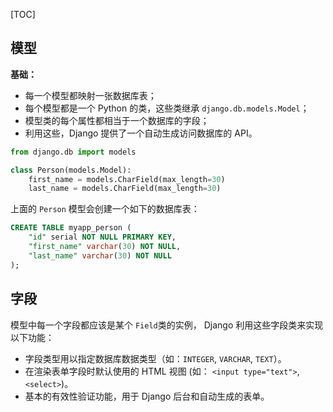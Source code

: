 [TOC]



## 模型

**基础：**

- 每一个模型都映射一张数据库表；
- 每个模型都是一个 Python 的类，这些类继承 `django.db.models.Model`；
- 模型类的每个属性都相当于一个数据库的字段；
- 利用这些，Django 提供了一个自动生成访问数据库的 API。

```python
from django.db import models

class Person(models.Model):
    first_name = models.CharField(max_length=30)
    last_name = models.CharField(max_length=30)
```

上面的 `Person` 模型会创建一个如下的数据库表：

```sql
CREATE TABLE myapp_person (
    "id" serial NOT NULL PRIMARY KEY,
    "first_name" varchar(30) NOT NULL,
    "last_name" varchar(30) NOT NULL
);
```





## 字段

模型中每一个字段都应该是某个 `Field`类的实例， Django 利用这些字段类来实现以下功能：

- 字段类型用以指定数据库数据类型（如：`INTEGER`, `VARCHAR`, `TEXT`）。
- 在渲染表单字段时默认使用的 HTML 视图 (如： `<input type="text">`, `<select>`)。
- 基本的有效性验证功能，用于 Django 后台和自动生成的表单。





